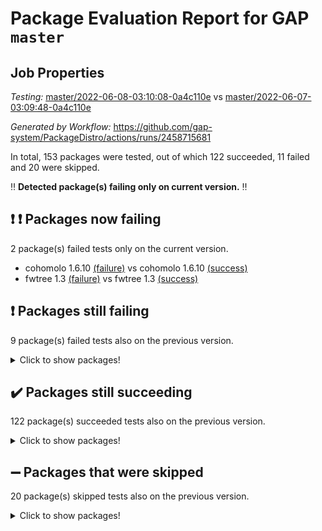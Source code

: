 # Package Evaluation Report for GAP `master`

## Job Properties

*Testing:* [master/2022-06-08-03:10:08-0a4c110e](https://github.com/gap-system/PackageDistro/blob/data/reports/master/2022-06-08-03:10:08-0a4c110e) vs [master/2022-06-07-03:09:48-0a4c110e](https://github.com/gap-system/PackageDistro/blob/data/reports/master/2022-06-07-03:09:48-0a4c110e)

*Generated by Workflow:* https://github.com/gap-system/PackageDistro/actions/runs/2458715681

In total, 153 packages were tested, out of which 122 succeeded, 11 failed and 20 were skipped.

:bangbang: **Detected package(s) failing only on current version.** :bangbang:

## :exclamation: :exclamation: Packages now failing

2 package(s) failed tests only on the current version.
- cohomolo 1.6.10 [(failure)](https://github.com/gap-system/PackageDistro/runs/6786143063?check_suite_focus=true) vs cohomolo 1.6.10 [(success)](https://github.com/gap-system/PackageDistro/runs/6766630303?check_suite_focus=true)
- fwtree 1.3 [(failure)](https://github.com/gap-system/PackageDistro/runs/6786144510?check_suite_focus=true) vs fwtree 1.3 [(success)](https://github.com/gap-system/PackageDistro/runs/6766631579?check_suite_focus=true)

## :exclamation: Packages still failing

9 package(s) failed tests also on the previous version.
<details><summary>Click to show packages!</summary>

- fining 1.4.1 [(failure)](https://github.com/gap-system/PackageDistro/runs/6786144196?check_suite_focus=true)
- francy 1.2.4 [(failure)](https://github.com/gap-system/PackageDistro/runs/6786144455?check_suite_focus=true)
- hap 1.39 [(failure)](https://github.com/gap-system/PackageDistro/runs/6786145032?check_suite_focus=true)
- normalizinterface 1.3.2 [(failure)](https://github.com/gap-system/PackageDistro/runs/6786146596?check_suite_focus=true)
- packagemanager 1.2 [(failure)](https://github.com/gap-system/PackageDistro/runs/6786146899?check_suite_focus=true)
- rcwa 4.6.4 [(failure)](https://github.com/gap-system/PackageDistro/runs/6786147531?check_suite_focus=true)
- recog 1.3.2 [(failure)](https://github.com/gap-system/PackageDistro/runs/6786147669?check_suite_focus=true)
- semigroups 4.0.0 [(failure)](https://github.com/gap-system/PackageDistro/runs/6786147940?check_suite_focus=true)
- ugaly 4.0.2 [(failure)](https://github.com/gap-system/PackageDistro/runs/6786148917?check_suite_focus=true)
</details>

## :heavy_check_mark: Packages still succeeding

122 package(s) succeeded tests also on the previous version.
<details><summary>Click to show packages!</summary>

- ace 5.4 [(success)](https://github.com/gap-system/PackageDistro/runs/6786142048?check_suite_focus=true)
- aclib 1.3.2 [(success)](https://github.com/gap-system/PackageDistro/runs/6786142104?check_suite_focus=true)
- agt 0.2 [(success)](https://github.com/gap-system/PackageDistro/runs/6786142166?check_suite_focus=true)
- alnuth 3.2.1 [(success)](https://github.com/gap-system/PackageDistro/runs/6786142231?check_suite_focus=true)
- anupq 3.2.6 [(success)](https://github.com/gap-system/PackageDistro/runs/6786142292?check_suite_focus=true)
- atlasrep 2.1.2 [(success)](https://github.com/gap-system/PackageDistro/runs/6786142367?check_suite_focus=true)
- autodoc 2022.03.10 [(success)](https://github.com/gap-system/PackageDistro/runs/6786142431?check_suite_focus=true)
- automata 1.15 [(success)](https://github.com/gap-system/PackageDistro/runs/6786142490?check_suite_focus=true)
- automgrp 1.3.2 [(success)](https://github.com/gap-system/PackageDistro/runs/6786142603?check_suite_focus=true)
- autpgrp 1.10.2 [(success)](https://github.com/gap-system/PackageDistro/runs/6786142666?check_suite_focus=true)
- cap 2022.05-09 [(success)](https://github.com/gap-system/PackageDistro/runs/6786142715?check_suite_focus=true)
- caratinterface 2.3.3 [(success)](https://github.com/gap-system/PackageDistro/runs/6786142776?check_suite_focus=true)
- cddinterface 2020.06.24 [(success)](https://github.com/gap-system/PackageDistro/runs/6786142836?check_suite_focus=true)
- circle 1.6.5 [(success)](https://github.com/gap-system/PackageDistro/runs/6786142897?check_suite_focus=true)
- classicpres 1.22 [(success)](https://github.com/gap-system/PackageDistro/runs/6786142984?check_suite_focus=true)
- congruence 1.2.4 [(success)](https://github.com/gap-system/PackageDistro/runs/6786143117?check_suite_focus=true)
- corelg 1.56 [(success)](https://github.com/gap-system/PackageDistro/runs/6786143180?check_suite_focus=true)
- crime 1.6 [(success)](https://github.com/gap-system/PackageDistro/runs/6786143228?check_suite_focus=true)
- crisp 1.4.5 [(success)](https://github.com/gap-system/PackageDistro/runs/6786143277?check_suite_focus=true)
- crypting 0.10 [(success)](https://github.com/gap-system/PackageDistro/runs/6786143337?check_suite_focus=true)
- cryst 4.1.24 [(success)](https://github.com/gap-system/PackageDistro/runs/6786143417?check_suite_focus=true)
- crystcat 1.1.9 [(success)](https://github.com/gap-system/PackageDistro/runs/6786143483?check_suite_focus=true)
- ctbllib 1.3.4 [(success)](https://github.com/gap-system/PackageDistro/runs/6786143538?check_suite_focus=true)
- cubefree 1.19 [(success)](https://github.com/gap-system/PackageDistro/runs/6786143615?check_suite_focus=true)
- curlinterface 2.2.2 [(success)](https://github.com/gap-system/PackageDistro/runs/6786143663?check_suite_focus=true)
- cvec 2.7.5 [(success)](https://github.com/gap-system/PackageDistro/runs/6786143713?check_suite_focus=true)
- datastructures 0.2.7 [(success)](https://github.com/gap-system/PackageDistro/runs/6786143761?check_suite_focus=true)
- deepthought 1.0.5 [(success)](https://github.com/gap-system/PackageDistro/runs/6786143798?check_suite_focus=true)
- design 1.7 [(success)](https://github.com/gap-system/PackageDistro/runs/6786143840?check_suite_focus=true)
- difsets 2.3.1 [(success)](https://github.com/gap-system/PackageDistro/runs/6786143893?check_suite_focus=true)
- digraphs 1.5.3 [(success)](https://github.com/gap-system/PackageDistro/runs/6786143948?check_suite_focus=true)
- edim 1.3.5 [(success)](https://github.com/gap-system/PackageDistro/runs/6786143982?check_suite_focus=true)
- example 4.3.1 [(success)](https://github.com/gap-system/PackageDistro/runs/6786144027?check_suite_focus=true)
- factint 1.6.3 [(success)](https://github.com/gap-system/PackageDistro/runs/6786144070?check_suite_focus=true)
- ferret 1.0.7 [(success)](https://github.com/gap-system/PackageDistro/runs/6786144119?check_suite_focus=true)
- fga 1.4.0 [(success)](https://github.com/gap-system/PackageDistro/runs/6786144163?check_suite_focus=true)
- float 1.0.3 [(success)](https://github.com/gap-system/PackageDistro/runs/6786144241?check_suite_focus=true)
- format 1.4.3 [(success)](https://github.com/gap-system/PackageDistro/runs/6786144295?check_suite_focus=true)
- forms 1.2.7 [(success)](https://github.com/gap-system/PackageDistro/runs/6786144326?check_suite_focus=true)
- fplsa 1.2.5 [(success)](https://github.com/gap-system/PackageDistro/runs/6786144369?check_suite_focus=true)
- fr 2.4.8 [(success)](https://github.com/gap-system/PackageDistro/runs/6786144411?check_suite_focus=true)
- gbnp 1.0.5 [(success)](https://github.com/gap-system/PackageDistro/runs/6786144590?check_suite_focus=true)
- generalizedmorphismsforcap 2022.05-01 [(success)](https://github.com/gap-system/PackageDistro/runs/6786144649?check_suite_focus=true)
- genss 1.6.6 [(success)](https://github.com/gap-system/PackageDistro/runs/6786144700?check_suite_focus=true)
- gradedringforhomalg 2022.03-01 [(success)](https://github.com/gap-system/PackageDistro/runs/6786144744?check_suite_focus=true)
- grape 4.8.5 [(success)](https://github.com/gap-system/PackageDistro/runs/6786144808?check_suite_focus=true)
- groupoids 1.69 [(success)](https://github.com/gap-system/PackageDistro/runs/6786144853?check_suite_focus=true)
- grpconst 2.6.2 [(success)](https://github.com/gap-system/PackageDistro/runs/6786144901?check_suite_focus=true)
- guarana 0.96.3 [(success)](https://github.com/gap-system/PackageDistro/runs/6786144943?check_suite_focus=true)
- guava 3.16 [(success)](https://github.com/gap-system/PackageDistro/runs/6786144992?check_suite_focus=true)
- hapcryst 0.1.14 [(success)](https://github.com/gap-system/PackageDistro/runs/6786145074?check_suite_focus=true)
- hecke 1.5.3 [(success)](https://github.com/gap-system/PackageDistro/runs/6786145125?check_suite_focus=true)
- help 3.5 [(success)](https://github.com/gap-system/PackageDistro/runs/6786145165?check_suite_focus=true)
- idrel 2.44 [(success)](https://github.com/gap-system/PackageDistro/runs/6786145193?check_suite_focus=true)
- images 1.3.1 [(success)](https://github.com/gap-system/PackageDistro/runs/6786145232?check_suite_focus=true)
- intpic 0.3.0 [(success)](https://github.com/gap-system/PackageDistro/runs/6786145281?check_suite_focus=true)
- io 4.7.2 [(success)](https://github.com/gap-system/PackageDistro/runs/6786145321?check_suite_focus=true)
- irredsol 1.4.3 [(success)](https://github.com/gap-system/PackageDistro/runs/6786145364?check_suite_focus=true)
- json 2.1.0 [(success)](https://github.com/gap-system/PackageDistro/runs/6786145414?check_suite_focus=true)
- jupyterkernel 1.4.1 [(success)](https://github.com/gap-system/PackageDistro/runs/6786145457?check_suite_focus=true)
- jupyterviz 1.5.1 [(success)](https://github.com/gap-system/PackageDistro/runs/6786145511?check_suite_focus=true)
- kan 1.34 [(success)](https://github.com/gap-system/PackageDistro/runs/6786145562?check_suite_focus=true)
- kbmag 1.5.9 [(success)](https://github.com/gap-system/PackageDistro/runs/6786145612?check_suite_focus=true)
- laguna 3.9.5 [(success)](https://github.com/gap-system/PackageDistro/runs/6786145656?check_suite_focus=true)
- liealgdb 2.2.1 [(success)](https://github.com/gap-system/PackageDistro/runs/6786145748?check_suite_focus=true)
- liepring 2.6 [(success)](https://github.com/gap-system/PackageDistro/runs/6786145828?check_suite_focus=true)
- liering 2.4.2 [(success)](https://github.com/gap-system/PackageDistro/runs/6786145899?check_suite_focus=true)
- linearalgebraforcap 2022.05-04 [(success)](https://github.com/gap-system/PackageDistro/runs/6786145950?check_suite_focus=true)
- loops 3.4.1 [(success)](https://github.com/gap-system/PackageDistro/runs/6786145993?check_suite_focus=true)
- lpres 1.0.3 [(success)](https://github.com/gap-system/PackageDistro/runs/6786146048?check_suite_focus=true)
- majoranaalgebras 1.4 [(success)](https://github.com/gap-system/PackageDistro/runs/6786146119?check_suite_focus=true)
- mapclass 1.4.5 [(success)](https://github.com/gap-system/PackageDistro/runs/6786146168?check_suite_focus=true)
- matgrp 0.64 [(success)](https://github.com/gap-system/PackageDistro/runs/6786146233?check_suite_focus=true)
- modisom 2.5.2 [(success)](https://github.com/gap-system/PackageDistro/runs/6786146288?check_suite_focus=true)
- modulepresentationsforcap 2022.05-03 [(success)](https://github.com/gap-system/PackageDistro/runs/6786146347?check_suite_focus=true)
- monoidalcategories 2022.05-06 [(success)](https://github.com/gap-system/PackageDistro/runs/6786146403?check_suite_focus=true)
- nconvex 2020.11-04 [(success)](https://github.com/gap-system/PackageDistro/runs/6786146459?check_suite_focus=true)
- nilmat 1.4.1 [(success)](https://github.com/gap-system/PackageDistro/runs/6786146498?check_suite_focus=true)
- nock 1.5 [(success)](https://github.com/gap-system/PackageDistro/runs/6786146555?check_suite_focus=true)
- nq 2.5.8 [(success)](https://github.com/gap-system/PackageDistro/runs/6786146660?check_suite_focus=true)
- numericalsgps 1.3.0 [(success)](https://github.com/gap-system/PackageDistro/runs/6786146717?check_suite_focus=true)
- openmath 11.5.1 [(success)](https://github.com/gap-system/PackageDistro/runs/6786146791?check_suite_focus=true)
- orb 4.8.4 [(success)](https://github.com/gap-system/PackageDistro/runs/6786146846?check_suite_focus=true)
- patternclass 2.4.2 [(success)](https://github.com/gap-system/PackageDistro/runs/6786146958?check_suite_focus=true)
- permut 2.0.4 [(success)](https://github.com/gap-system/PackageDistro/runs/6786147023?check_suite_focus=true)
- polenta 1.3.10 [(success)](https://github.com/gap-system/PackageDistro/runs/6786147082?check_suite_focus=true)
- polymaking 0.8.6 [(success)](https://github.com/gap-system/PackageDistro/runs/6786147139?check_suite_focus=true)
- primgrp 3.4.2 [(success)](https://github.com/gap-system/PackageDistro/runs/6786147213?check_suite_focus=true)
- profiling 2.5.0 [(success)](https://github.com/gap-system/PackageDistro/runs/6786147271?check_suite_focus=true)
- qpa 1.33 [(success)](https://github.com/gap-system/PackageDistro/runs/6786147332?check_suite_focus=true)
- quagroup 1.8.3 [(success)](https://github.com/gap-system/PackageDistro/runs/6786147408?check_suite_focus=true)
- radiroot 2.9 [(success)](https://github.com/gap-system/PackageDistro/runs/6786147472?check_suite_focus=true)
- rds 1.8 [(success)](https://github.com/gap-system/PackageDistro/runs/6786147600?check_suite_focus=true)
- repndecomp 1.2.1 [(success)](https://github.com/gap-system/PackageDistro/runs/6786147724?check_suite_focus=true)
- repsn 3.1.0 [(success)](https://github.com/gap-system/PackageDistro/runs/6786147779?check_suite_focus=true)
- resclasses 4.7.2 [(success)](https://github.com/gap-system/PackageDistro/runs/6786147839?check_suite_focus=true)
- scscp 2.3.1 [(success)](https://github.com/gap-system/PackageDistro/runs/6786147887?check_suite_focus=true)
- sglppow 2.2 [(success)](https://github.com/gap-system/PackageDistro/runs/6786147992?check_suite_focus=true)
- sgpviz 0.999.5 [(success)](https://github.com/gap-system/PackageDistro/runs/6786148051?check_suite_focus=true)
- simpcomp 2.1.14 [(success)](https://github.com/gap-system/PackageDistro/runs/6786148108?check_suite_focus=true)
- singular 2020.12.18 [(success)](https://github.com/gap-system/PackageDistro/runs/6786148161?check_suite_focus=true)
- sla 1.5.3 [(success)](https://github.com/gap-system/PackageDistro/runs/6786148215?check_suite_focus=true)
- smallgrp 1.5 [(success)](https://github.com/gap-system/PackageDistro/runs/6786148278?check_suite_focus=true)
- smallsemi 0.6.13 [(success)](https://github.com/gap-system/PackageDistro/runs/6786148331?check_suite_focus=true)
- sonata 2.9.4 [(success)](https://github.com/gap-system/PackageDistro/runs/6786148397?check_suite_focus=true)
- sophus 1.25 [(success)](https://github.com/gap-system/PackageDistro/runs/6786148461?check_suite_focus=true)
- spinsym 1.5.2 [(success)](https://github.com/gap-system/PackageDistro/runs/6786148531?check_suite_focus=true)
- symbcompcc 1.3.2 [(success)](https://github.com/gap-system/PackageDistro/runs/6786148579?check_suite_focus=true)
- thelma 1.3 [(success)](https://github.com/gap-system/PackageDistro/runs/6786148657?check_suite_focus=true)
- tomlib 1.2.9 [(success)](https://github.com/gap-system/PackageDistro/runs/6786148737?check_suite_focus=true)
- toric 1.9.5 [(success)](https://github.com/gap-system/PackageDistro/runs/6786148810?check_suite_focus=true)
- transgrp 3.6.2 [(success)](https://github.com/gap-system/PackageDistro/runs/6786148871?check_suite_focus=true)
- unipot 1.5 [(success)](https://github.com/gap-system/PackageDistro/runs/6786148958?check_suite_focus=true)
- unitlib 4.1.0 [(success)](https://github.com/gap-system/PackageDistro/runs/6786149000?check_suite_focus=true)
- utils 0.72 [(success)](https://github.com/gap-system/PackageDistro/runs/6786149055?check_suite_focus=true)
- uuid 0.7 [(success)](https://github.com/gap-system/PackageDistro/runs/6786149107?check_suite_focus=true)
- walrus 0.9991 [(success)](https://github.com/gap-system/PackageDistro/runs/6786149168?check_suite_focus=true)
- wedderga 4.10.2 [(success)](https://github.com/gap-system/PackageDistro/runs/6786149218?check_suite_focus=true)
- xmod 2.88 [(success)](https://github.com/gap-system/PackageDistro/runs/6786149262?check_suite_focus=true)
- xmodalg 1.22 [(success)](https://github.com/gap-system/PackageDistro/runs/6786149320?check_suite_focus=true)
- yangbaxter 0.10.0 [(success)](https://github.com/gap-system/PackageDistro/runs/6786149401?check_suite_focus=true)
- zeromqinterface 0.13 [(success)](https://github.com/gap-system/PackageDistro/runs/6786149442?check_suite_focus=true)
</details>

## :heavy_minus_sign: Packages that were skipped

20 package(s) skipped tests also on the previous version.
<details><summary>Click to show packages!</summary>

- 4ti2interface 2022.03-01 [(skipped)](https://github.com/gap-system/PackageDistro/runs/6786066823?check_suite_focus=true)
- browse 1.8.14 [(skipped)](https://github.com/gap-system/PackageDistro/runs/6786066823?check_suite_focus=true)
- examplesforhomalg 2022.03-01 [(skipped)](https://github.com/gap-system/PackageDistro/runs/6786066823?check_suite_focus=true)
- gapdoc 1.6.5 [(skipped)](https://github.com/gap-system/PackageDistro/runs/6786066823?check_suite_focus=true)
- gauss 2022.03-01 [(skipped)](https://github.com/gap-system/PackageDistro/runs/6786066823?check_suite_focus=true)
- gaussforhomalg 2022.03-01 [(skipped)](https://github.com/gap-system/PackageDistro/runs/6786066823?check_suite_focus=true)
- gradedmodules 2022.03-01 [(skipped)](https://github.com/gap-system/PackageDistro/runs/6786066823?check_suite_focus=true)
- homalg 2022.03-01 [(skipped)](https://github.com/gap-system/PackageDistro/runs/6786066823?check_suite_focus=true)
- homalgtocas 2022.03-01 [(skipped)](https://github.com/gap-system/PackageDistro/runs/6786066823?check_suite_focus=true)
- io_forhomalg 2022.03-01 [(skipped)](https://github.com/gap-system/PackageDistro/runs/6786066823?check_suite_focus=true)
- itc 1.5.1 [(skipped)](https://github.com/gap-system/PackageDistro/runs/6786066823?check_suite_focus=true)
- localizeringforhomalg 2022.03-01 [(skipped)](https://github.com/gap-system/PackageDistro/runs/6786066823?check_suite_focus=true)
- matricesforhomalg 2022.04-01 [(skipped)](https://github.com/gap-system/PackageDistro/runs/6786066823?check_suite_focus=true)
- modules 2022.03-01 [(skipped)](https://github.com/gap-system/PackageDistro/runs/6786066823?check_suite_focus=true)
- polycyclic 2.16 [(skipped)](https://github.com/gap-system/PackageDistro/runs/6786066823?check_suite_focus=true)
- ringsforhomalg 2022.04-01 [(skipped)](https://github.com/gap-system/PackageDistro/runs/6786066823?check_suite_focus=true)
- sco 2022.03-01 [(skipped)](https://github.com/gap-system/PackageDistro/runs/6786066823?check_suite_focus=true)
- toolsforhomalg 2022.05-01 [(skipped)](https://github.com/gap-system/PackageDistro/runs/6786066823?check_suite_focus=true)
- toricvarieties 2022.03.23 [(skipped)](https://github.com/gap-system/PackageDistro/runs/6786066823?check_suite_focus=true)
- xgap 4.31 [(skipped)](https://github.com/gap-system/PackageDistro/runs/6786066823?check_suite_focus=true)
</details>

